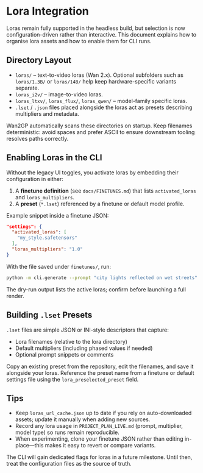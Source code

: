 # Lora Integration

Loras remain fully supported in the headless build, but selection is now configuration-driven rather than interactive. This document explains how to organise lora assets and how to enable them for CLI runs.

## Directory Layout
- `loras/` – text-to-video loras (Wan 2.x). Optional subfolders such as `loras/1.3B/` or `loras/14B/` help keep hardware-specific variants separate.  
- `loras_i2v/` – image-to-video loras.  
- `loras_ltxv/`, `loras_flux/`, `loras_qwen/` – model-family specific loras.  
- `.lset` / `.json` files placed alongside the loras act as presets describing multipliers and metadata.

Wan2GP automatically scans these directories on startup. Keep filenames deterministic: avoid spaces and prefer ASCII to ensure downstream tooling resolves paths correctly.

## Enabling Loras in the CLI
Without the legacy UI toggles, you activate loras by embedding their configuration in either:
1. A **finetune definition** (see `docs/FINETUNES.md`) that lists `activated_loras` and `loras_multipliers`.  
2. A **preset** (`*.lset`) referenced by a finetune or default model profile.  

Example snippet inside a finetune JSON:
```json
"settings": {
  "activated_loras": [
    "my_style.safetensors"
  ],
  "loras_multipliers": "1.0"
}
```

With the file saved under `finetunes/`, run:
```bash
python -m cli.generate --prompt "city lights reflected on wet streets" --model-type <finetune-id> --dry-run
```
The dry-run output lists the active loras; confirm before launching a full render.

## Building `.lset` Presets
`.lset` files are simple JSON or INI-style descriptors that capture:
- Lora filenames (relative to the lora directory)
- Default multipliers (including phased values if needed)
- Optional prompt snippets or comments

Copy an existing preset from the repository, edit the filenames, and save it alongside your loras. Reference the preset name from a finetune or default settings file using the `lora_preselected_preset` field.

## Tips
- Keep `loras_url_cache.json` up to date if you rely on auto-downloaded assets; update it manually when adding new sources.  
- Record any lora usage in `PROJECT_PLAN_LIVE.md` (prompt, multiplier, model type) so runs remain reproducible.  
- When experimenting, clone your finetune JSON rather than editing in-place—this makes it easy to revert or compare variants.

The CLI will gain dedicated flags for loras in a future milestone. Until then, treat the configuration files as the source of truth.
